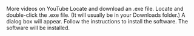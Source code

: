 More videos on YouTube
Locate and download an .exe file.
Locate and double-click the .exe file. (It will usually be in your Downloads folder.)
A dialog box will appear. Follow the instructions to install the software.
The software will be installed.
